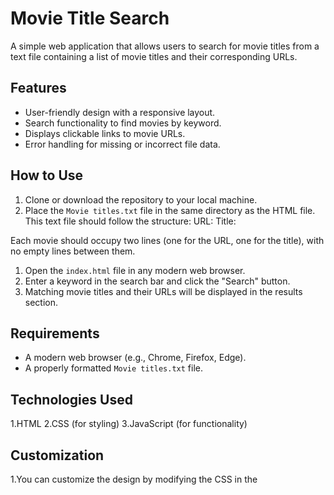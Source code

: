 # Movie Title Search

A simple web application that allows users to search for movie titles from a text file containing a list of movie titles and their corresponding URLs.

## Features

- User-friendly design with a responsive layout.
- Search functionality to find movies by keyword.
- Displays clickable links to movie URLs.
- Error handling for missing or incorrect file data.

## How to Use

1. Clone or download the repository to your local machine.
2. Place the `Movie titles.txt` file in the same directory as the HTML file. This text file should follow the structure:
URL: <Movie URL> Title: <Movie Title>

Each movie should occupy two lines (one for the URL, one for the title), with no empty lines between them.
1. Open the `index.html` file in any modern web browser.
2. Enter a keyword in the search bar and click the "Search" button.
3. Matching movie titles and their URLs will be displayed in the results section.

## Requirements

- A modern web browser (e.g., Chrome, Firefox, Edge).
- A properly formatted `Movie titles.txt` file.

## Technologies Used

1.HTML
2.CSS (for styling)
3.JavaScript (for functionality)

## Customization

1.You can customize the design by modifying the CSS in the <style> section of the HTML file.
2.The script fetches the Movie titles.txt file dynamically, so you can update the file content without modifying the script.

## Troubleshooting

1.If the application cannot find the Movie titles.txt file, ensure it is located in the same directory as the index.html file.
2.Check the browser console for any error messages if the application doesn't work as expected.
3.Make sure to check Name defined in html same as file name in the directory without any change. If you run locally, then
// const response = await fetch("Movie Titles.txt"); is enough. else you have to use
//const response = await fetch("./Movie%20Titles.txt");


## File Structure

```plaintext
├── movie_search.html  (HTML file containing the application code)
├── Movie Titles.txt  (Text file containing movie data: URLs and titles)

